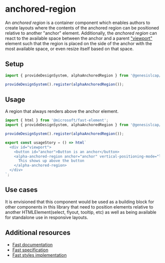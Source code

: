 # anchored-region

An _anchored region_ is a container component which enables authors to create layouts where the contents of the anchored region can be positioned relative to another "anchor" element. Additionally, the _anchored region_ can react to the available space between the anchor and a parent ["viewport"](https://developer.mozilla.org/en-US/docs/Glossary/viewport) element such that the region is placed on the side of the anchor with the most available space, or even resize itself based on that space.

## Setup

```ts
import { provideDesignSystem, alphaAnchoredRegion } from '@genesislcap/alpha-design-system';

provideDesignSystem().register(alphaAnchoredRegion());
```

## Usage

A region that always renders above the anchor element.

```js preview-story
import { html } from '@microsoft/fast-element';
import { provideDesignSystem, alphaAnchoredRegion } from '@genesislcap/alpha-design-system';

provideDesignSystem().register(alphaAnchoredRegion());

export const usageStory = () => html`
  <div id="viewport">
    <button id="anchor">Button is an anchor</button>
    <alpha-anchored-region anchor="anchor" vertical-positioning-mode="locktodefault" vertical-default-position="top">
      This shows up above the button
    </alpha-anchored-region>
  </div>
`;
```

## Use cases

It is envisioned that this component would be used as a building block for other components in this library that need to position elements relative to another HTMLElement(select, flyout, tooltip, etc) as well as being available for standalone use in responsive layouts.

## Additional resources

- [Fast documentation](https://github.com/microsoft/fast/blob/master/packages/web-components/fast-foundation/src/anchored-region/README.md)
- [Fast specification](https://github.com/microsoft/fast/blob/master/packages/web-components/fast-foundation/src/anchored-region/anchored-region.spec.md)
- [Fast styles implementation](https://github.com/microsoft/fast/blob/master/packages/web-components/fast-components/src/anchored-region/anchored-region.styles.ts)
